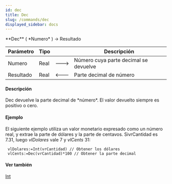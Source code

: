 ```yaml
---
id: dec
title: Dec
slug: /commands/dec
displayed_sidebar: docs
---
```


<!--REF #_command_.Dec.Syntax-->**Dec** ( *Numero* ) -> Resultado<!-- END REF-->
<!--REF #_command_.Dec.Params-->
| Parámetro | Tipo |  | Descripción |
| --- | --- | --- | --- |
| Numero | Real | &#x1F852; | Número cuya parte decimal se devuelve |
| Resultado | Real | &#x1F850; | Parte decimal de número |

<!-- END REF-->

#### Descripción 

<!--REF #_command_.Dec.Summary-->Dec devuelve la parte decimal de *número*.<!-- END REF--> El valor devuelto siempre es positivo o cero.

#### Ejemplo 

El siguiente ejemplo utiliza un valor monetario expresado como un número real, y extrae la parte de dólares y la parte de centavos. SivrCantidad es 7.31, luego *vlDolares* vale 7 y *vlCents* 31:

```4d
 vlDolares:=Int(vrCantidad) // Obtener los dólares
 vlCents:=Dec(vrCantidad)*100 // Obtener la parte decimal
```

#### Ver también 

[Int](int.md)  
